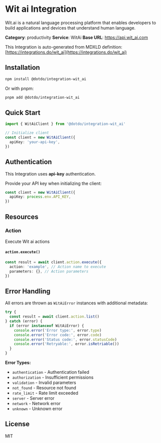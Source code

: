 # Wit ai Integration

Wit.ai is a natural language processing platform that enables developers to build applications and devices that understand human language.

**Category**: productivity
**Service**: WitAi
**Base URL**: https://api.wit_ai.com

This Integration is auto-generated from MDXLD definition: [https://integrations.do/wit_ai](https://integrations.do/wit_ai)

## Installation

```bash
npm install @dotdo/integration-wit_ai
```

Or with pnpm:

```bash
pnpm add @dotdo/integration-wit_ai
```

## Quick Start

```typescript
import { WitAiClient } from '@dotdo/integration-wit_ai'

// Initialize client
const client = new WitAiClient({
  apiKey: 'your-api-key',
})
```

## Authentication

This Integration uses **api-key** authentication.

Provide your API key when initializing the client:

```typescript
const client = new WitAiClient({
  apiKey: process.env.API_KEY,
})
```

## Resources

### Action

Execute Wit ai actions

#### `action.execute()`

```typescript
const result = await client.action.execute({
  action: 'example', // Action name to execute
  parameters: {}, // Action parameters
})
```

## Error Handling

All errors are thrown as `WitAiError` instances with additional metadata:

```typescript
try {
  const result = await client.action.list()
} catch (error) {
  if (error instanceof WitAiError) {
    console.error('Error type:', error.type)
    console.error('Error code:', error.code)
    console.error('Status code:', error.statusCode)
    console.error('Retryable:', error.isRetriable())
  }
}
```

**Error Types:**

- `authentication` - Authentication failed
- `authorization` - Insufficient permissions
- `validation` - Invalid parameters
- `not_found` - Resource not found
- `rate_limit` - Rate limit exceeded
- `server` - Server error
- `network` - Network error
- `unknown` - Unknown error

## License

MIT
